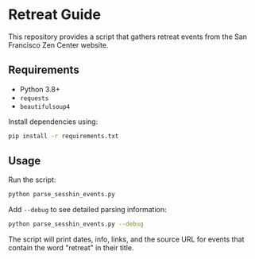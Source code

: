 # Retreat Guide

This repository provides a script that gathers retreat events from the San Francisco Zen Center website.

## Requirements

- Python 3.8+
- `requests`
- `beautifulsoup4`

Install dependencies using:

```bash
pip install -r requirements.txt
```

## Usage

Run the script:

```bash
python parse_sesshin_events.py
```

Add `--debug` to see detailed parsing information:

```bash
python parse_sesshin_events.py --debug
```

The script will print dates, info, links, and the source URL for events that contain the word "retreat" in their title.
